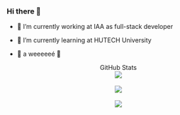 ### Hi there 👋

- 🔭 I’m currently working at IAA as full-stack developer
- 🌱 I’m currently learning at HUTECH University

- :duck: a weeeeeé :duck:

<div align="center">GitHub Stats</div>
<div align="center"><img src="https://github-readme-stats.vercel.app/api?username=hiepmarin&show_icons=true&count_private=true&hide_border=true&theme=monokai" align="center" /></div>  

<br/>

<div align="center"><img src="https://github-readme-stats.vercel.app/api/top-langs/?username=hiepmarin&layout=compact&theme=monokai&hide_border=true" align="center"/></div>

<br/>

<div align="center">
<img src="https://komarev.com/ghpvc/?username=hiepmarin&&style=flat-square" align="center" />
</div> 
